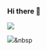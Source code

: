 ### Hi there 👋

<a href="https://www.naver.com/" target="_blank"><img src="https://img.shields.io/badge/html-E34F26?style=flat-square&logo=HTML5&logoColor=FFFFFF"/></a>


<img src="https://img.shields.io/badge/Python-3766AB?style=flat-square&logo=HTML5&logoColor=white"/></a>&nbsp 
<!--
**zktm9903/zktm9903** is a ✨ _special_ ✨ repository because its `README.md` (this file) appears on your GitHub profile.



Here are some ideas to get you started:

- 🔭 I’m currently working on ...
- 🌱 I’m currently learning ...
- 👯 I’m looking to collaborate on ...
- 🤔 I’m looking for help with ...
- 💬 Ask me about ...
- 📫 How to reach me: ...
- 😄 Pronouns: ...
- ⚡ Fun fact: ...
-->
